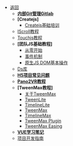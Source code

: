 - [返回](/README)
  - **[内部Git管理Gitlab](Team/Git/)**
  - **[Createjs]**
    - [Createjs基础培训](Team/Createjs/)
  - [IScroll教程](Team/IScroll/)
  - [Touchjs教程](Team/Touchjs/)
  - **[团队JS基础教程]**
    - [从零开始](Team/JSBase/Base0.md)
    - [事件机制](Team/JSBase/Base1.md)
    - [原生JS DOM基本操作](Team/JSBase/Base2.md)
  - [Ds库](Ds/)
  - **[H5项目常见问题](Team/H5FAQ.md)**
  - **[Pano2VR教程](Team/Pano2VR/)**
  - **[TweenMax教程]**
    - [关于TweenMax](Team/TweenMax/)
    - [TweenLite](Team/TweenMax/TweenLite.md)
    - [TimelineLite](Team/TweenMax/TimelineLite.md)
    - [TweenMax](Team/TweenMax/TweenMax.md)
    - [TimelineMax](Team/TweenMax/TimelineMax.md)
    - [TweenMax Plugin](Team/TweenMax/Plugin.md)
    - [TweenMax Easing](Team/TweenMax/Easing.md)
  - **[VUE学习笔记](Team/Vue/)**
  - [项目开发指南](Workflow/)

